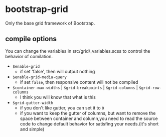 # bootstrap-grid
Only the base grid framework of Bootstrap.

## compile options

You can change the variables in src/grid/_variables.scss to control the behavior of comilation.

- `$enable-grid`
    + if set 'false', then will output nothing
- `$enable-grid-media-query`
    + if set `false`, then responsive content will not be compiled
- `$container-max-widths` | `$grid-breakpoints` | `$grid-columns` | `$grid-row-columns`
    + I think you will know that what is this
- `$grid-gutter-width`
    + if you don't like gutter, you can set it to `0`
    + if you want to keep the gutter of columns, but want to remove the space between container and column,you need to read the source code to change default behavior for satisfing your needs.(it's short and simple)


